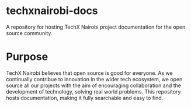 # techxnairobi-docs
A repository for hosting TechX Nairobi project documentation for the open source community.

# Purpose
TechX Nairobi believes that open source is good for everyone. As we continually contribue to innovation in the wider tech ecosystem, we open source all our projects with the aim of encouraging collaboration and the development of technology, solving real world problems. This repository hosts documentation, making it fully searchable and easy to find.
